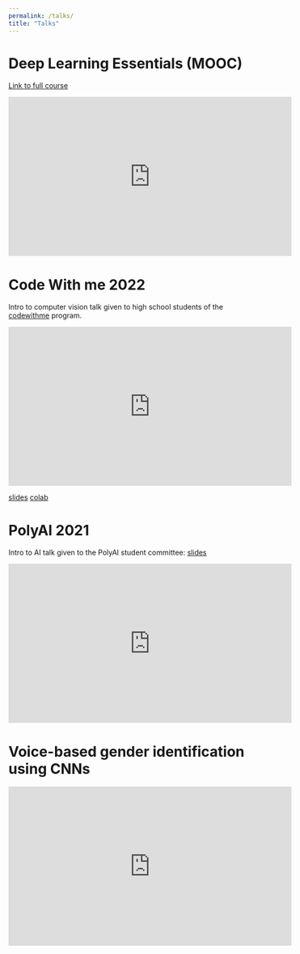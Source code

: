 ```yaml
---
permalink: /talks/
title: "Talks"
---
```

# Deep Learning Essentials (MOOC)
[Link to full course](https://www.edx.org/course/deep-learning-essentials)

<iframe width="560" height="315" src="https://www.youtube.com/embed/PG9AQ8ovz7w" title="YouTube video player" frameborder="0" allow="accelerometer; autoplay; clipboard-write; encrypted-media; gyroscope; picture-in-picture" allowfullscreen></iframe>


# Code With me 2022
Intro to computer vision talk given to high school students of the [codewithme](https://www.technovationmontreal.com/code-with-me) program.
<iframe width="560" height="315" src="https://www.youtube.com/embed/Ypm5jkOMc8c" title="YouTube video player" frameborder="0" allow="accelerometer; autoplay; clipboard-write; encrypted-media; gyroscope; picture-in-picture" allowfullscreen></iframe>

[slides](https://docs.google.com/presentation/d/1TaHL3dXjZlSgcQRsgNCh5WldheEXowjAFl6KeIaCpDM/edit?usp=sharing)
[colab](https://colab.research.google.com/drive/1RjuOTDSlxnxKDu-tfV4O5ii_SJANjD8_?usp=sharing)


# PolyAI 2021
Intro to AI talk given to the PolyAI student committee:
[slides](https://docs.google.com/presentation/d/1XB9zHms25FK6L7VckFr0Y5kreTVJi5XDGwj3IWUOjPI/edit#slide=id.p)
<iframe width="560" height="315" src="https://www.youtube.com/embed/cbk6gXr6ry4" title="YouTube video player" frameborder="0" allow="accelerometer; autoplay; clipboard-write; encrypted-media; gyroscope; picture-in-picture" allowfullscreen></iframe>

# Voice-based gender identification using CNNs
<iframe width="560" height="315" src="https://www.youtube.com/embed/Q9M9nrgbPxw" title="YouTube video player" frameborder="0" allow="accelerometer; autoplay; clipboard-write; encrypted-media; gyroscope; picture-in-picture" allowfullscreen></iframe>
